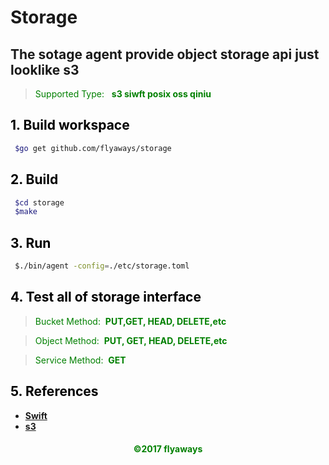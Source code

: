 # Storage
## The sotage agent provide object storage api just looklike s3
><font color="Green">Supported Type: </font>&nbsp;
 __<font color="Green">
 	s3
	siwft
	posix
	oss
	qiniu
    </font>__

## __<font color="Black">1. Build workspace</font>__

```sh
 $go get github.com/flyaways/storage
```

## __<font color="Black">2. Build</font>__

```sh
 $cd storage
 $make
```

## __<font color="Black">3. Run</font>__

```sh
 $./bin/agent -config=./etc/storage.toml
```

## __<font color="Black">4. Test all of storage interface</font>__

><font color="Green">Bucket Method:</font>&nbsp;
 __<font color="Green">PUT,GET, HEAD, DELETE,etc</font>__

><font color="Green">Object Method:</font>&nbsp;
 __<font color="Green">PUT, GET, HEAD, DELETE,etc</font>__

><font color="Green">Service Method:</font>&nbsp;
 __<font color="Green">GET</font>__


## __<font color="Black">5. References</font>__

* [__Swift__](http://developer.openstack.org/api-ref/object-storage/)
* [__s3__](http://docs.s3.com/docs/master/)

<font color="Green"><h4 align = "center">©2017 flyaways</h4></font>
